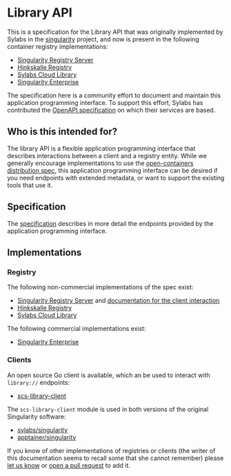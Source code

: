 # Library API

This is a specification for the Library API that was originally implemented
by Sylabs in the [singularity](https://github.com/sylabs/singularity) project,
and now is present in the following container registry implementations:

 - [Singularity Registry Server](https://github.com/singularityhub/sregistry)
 - [Hinkskalle Registry](https://github.com/csf-ngs/hinkskalle)
 - [Sylabs Cloud Library](https://cloud.sylabs.io/library)
 - [Singularity Enterprise](https://sylabs.io/singularity-enterprise/)
 
The specification here is a community effort to document and maintain this application
programming interface. To support this effort, Sylabs has contributed the
[OpenAPI specification](https://github.com/sylabs/scs-library-client/blob/master/api/server/openapi.yml)
on which their services are based.

## Who is this intended for?

The library API is a flexible application programming interface that describes interactions
between a client and a registry entity. While we generally encourage implementations to use
the [open-containers distribution spec](https://github.com/opencontainers/distribution-spec), 
this application programming interface can be desired if you need endpoints with extended
metadata, or want to support the existing tools that use it.

## Specification

The [specification](spec/) describes in more detail the endpoints provided by the
application programming interface. 

## Implementations

### Registry

The following non-commercial implementations of the spec exist:

 - [Singularity Registry Server](https://github.com/singularityhub/sregistry) and [documentation for the client interaction](https://singularityhub.github.io/sregistry/docs/client)
 - [Hinkskalle Registry](https://github.com/csf-ngs/hinkskalle)
 - [Sylabs Cloud Library](https://cloud.sylabs.io/library)

The following commercial implementations exist:

 - [Singularity Enterprise](https://sylabs.io/singularity-enterprise/)

### Clients

An open source Go client is available, which an be used to interact with `library://` endpoints:

- [scs-library-client](https://pkg.go.dev/github.com/sylabs/scs-library-client/client)

The `scs-library-client` module is used in both versions of the original Singularity software:

 - [sylabs/singularity](https://github.com/sylabs/singularity) 
 - [apptainer/singularity](https://github.com/apptainer/singularity) 
 
If you know of other implementations of registries or clients (the writer of this documentation
seems to recall some that she cannot remember) please [let us know](https://github.com/singularityhub/library-api/issues)
or [open a pull request](https://github.com/singularityhub/library-api) to add it.
